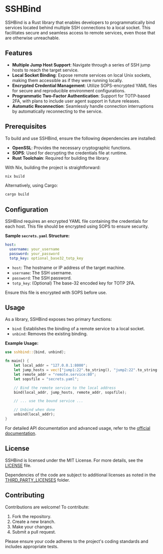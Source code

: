 # SSHBind

SSHBind is a Rust library that enables developers to programmatically bind services
located behind multiple SSH connections to a local socket. This facilitates secure and
seamless access to remote services, even those that are otherwise unreachable.

## Features

- **Multiple Jump Host Support**: Navigate through a series of SSH jump hosts to reach
  the target service.
- **Local Socket Binding**: Expose remote services on local Unix sockets, making them
  accessible as if they were running locally.
- **Encrypted Credential Management**: Utilize SOPS-encrypted YAML files for secure and
  reproducible environment configurations.
- **Programmatic Two-Factor Authentication**: Support for TOTP-based 2FA, with plans to
  include user agent support in future releases.
- **Automatic Reconnection**: Seamlessly handle connection interruptions by
  automatically reconnecting to the service.

## Prerequisites

To build and use SSHBind, ensure the following dependencies are installed:

- **OpenSSL**: Provides the necessary cryptographic functions.
- **SOPS**: Used for decrypting the credentials file at runtime.
- **Rust Toolchain**: Required for building the library.

With Nix, building the project is straightforward:

```sh
nix build
```

Alternatively, using Cargo:

```sh
cargo build
```

## Configuration

SSHBind requires an encrypted YAML file containing the credentials for each host. This
file should be encrypted using SOPS to ensure security.

**Sample `secrets.yaml` Structure:**

```yaml
host:
  username: your_username
  password: your_password
  totp_key: optional_base32_totp_key
```

- `host`: The hostname or IP address of the target machine.
- `username`: The SSH username.
- `password`: The SSH password.
- `totp_key`: (Optional) The base-32 encoded key for TOTP 2FA.

Ensure this file is encrypted with SOPS before use.

## Usage

As a library, SSHBind exposes two primary functions:

- `bind`: Establishes the binding of a remote service to a local socket.
- `unbind`: Removes the existing binding.

**Example Usage:**

```rust
use sshbind::{bind, unbind};

fn main() {
    let local_addr = "127.0.0.1:8000";
    let jump_hosts = vec!["jump1:22".to_string(), "jump2:22".to_string()];
    let remote_addr = "remote.service:80";
    let sopsfile = "secrets.yaml";

    // Bind the remote service to the local address
    bind(local_addr, jump_hosts, remote_addr, sopsfile);

    // ... use the bound service ...

    // Unbind when done
    unbind(local_addr);
}
```

For detailed API documentation and advanced usage, refer to the
[official documentation](https://docs.rs/sshbind).

## License

SSHBind is licensed under the MIT License. For more details, see the
[LICENSE](./LICENSE) file.

Dependencies of the code are subject to additional licenses as noted in the
[THIRD_PARTY_LICENSES](./THIRD_PARTY_LICENSES) folder.

## Contributing

Contributions are welcome! To contribute:

1. Fork the repository.
1. Create a new branch.
1. Make your changes.
1. Submit a pull request.

Please ensure your code adheres to the project's coding standards and includes
appropriate tests.
